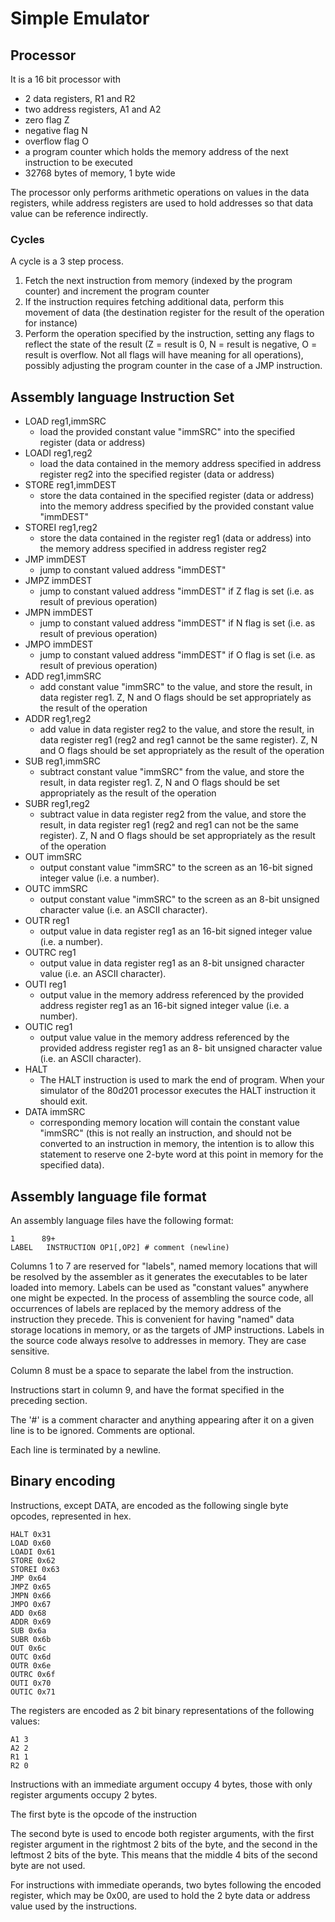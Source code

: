 # Simple Emulator

## Processor

It is a 16 bit processor with
* 2 data registers, R1 and R2
* two address registers, A1 and A2
* zero flag Z
* negative flag N
* overflow flag O
* a program counter which holds the memory address of the next instruction to
be executed
* 32768 bytes of memory, 1 byte wide

The processor only performs arithmetic operations on values in the data
registers, while address registers are used to hold
addresses so that data value can be reference indirectly.

### Cycles

A cycle is a 3 step process.
1. Fetch the next instruction from memory (indexed by the program counter) and
increment the program counter
2. If the instruction requires fetching additional data, perform this movement 
of data (the destination register for the result of the operation for instance)
3. Perform the operation specified by the instruction, setting any flags to
reflect the state of the result (Z = result is 0, N = result is negative, O =
result is overflow.  Not all flags will have meaning for all operations),
possibly adjusting the program counter in the case of a JMP instruction.

## Assembly language Instruction Set

* LOAD reg1,immSRC
  * load the provided constant value "immSRC" into the specified
register (data or address)
* LOADI reg1,reg2
  * load the data contained in the memory address specified in address register
reg2 into the specified register (data or address)
* STORE reg1,immDEST
  * store the data contained in the specified register (data or address) into
the memory address specified by the provided constant value "immDEST"
* STOREI reg1,reg2
  * store the data contained in the register reg1 (data or address) into the
memory address specified in address register reg2
* JMP immDEST
  * jump to constant valued address "immDEST"
* JMPZ immDEST
  * jump to constant valued address "immDEST" if Z flag is set (i.e.
as result of previous operation)
* JMPN immDEST
  * jump to constant valued address "immDEST" if N flag is set (i.e.
as result of previous operation)
* JMPO immDEST
  * jump to constant valued address "immDEST" if O flag is set (i.e. as
result of previous operation)
* ADD reg1,immSRC
  * add constant value "immSRC" to the value, and store the result, in
data register reg1. Z, N and O flags should be set appropriately as
the result of the operation
* ADDR reg1,reg2
  * add value in data register reg2 to the
value, and store the result, in data register reg1 (reg2 and reg1
cannot be the same register). Z, N and O flags should be set
appropriately as the result of the operation
* SUB reg1,immSRC
  * subtract constant value "immSRC" from the value, and store the
result, in data register reg1. Z, N and O flags should be set
appropriately as the result of the operation
* SUBR reg1,reg2
  * subtract value in data register
reg2 from the value, and store the result, in data register reg1
(reg2 and reg1 can not be the same register). Z, N and O flags
should be set appropriately as the result of the operation
* OUT immSRC
  * output constant value "immSRC" to the screen as an
16-bit signed integer value (i.e. a number).
* OUTC immSRC
  * output constant value "immSRC" to the screen
as an 8-bit unsigned character value (i.e. an ASCII character).
* OUTR reg1
  * output value in data register reg1 as an 16-bit signed
integer value (i.e. a number).
* OUTRC reg1
  * output value in data register reg1 as an 8-bit
unsigned character value (i.e. an ASCII character).
* OUTI reg1
  * output value in the memory address referenced by the provided
address register reg1 as an 16-bit signed integer value (i.e. a
number).
* OUTIC reg1
  * output value value in the memory
address referenced by the provided address register reg1 as an 8-
bit unsigned character value (i.e. an ASCII character).
* HALT
  * The HALT instruction is used to mark the end of program. When your
simulator of the 80d201 processor executes the HALT instruction it
should exit.
* DATA immSRC
  * corresponding memory location will contain the constant
value "immSRC" (this is not really an instruction, and should not
be converted to an instruction in memory, the intention is to allow
this statement to reserve one 2-byte word at this point in memory
for the specified data).

## Assembly language file format
An assembly language files have the following format:

```
1      89+
LABEL   INSTRUCTION OP1[,OP2] # comment (newline)
```

Columns 1 to 7 are reserved for "labels",  named memory locations that will be
resolved by the assembler as it generates the executables to be later loaded
into memory. Labels can be used as "constant values" anywhere one might be
expected. In the process of assembling the source code, all occurrences of
labels are replaced by the memory address of the instruction they precede. This
is convenient for having "named" data storage locations in memory, or as the
targets of JMP instructions. Labels in the source code always resolve to
addresses in memory.  They are case sensitive.

Column 8 must be a space to separate the label from the
instruction.

Instructions start in column 9, and have the format specified in the preceding
section.

The '#' is a comment character and anything appearing after it on a given line
is to be ignored.  Comments are optional.

Each line is terminated by a newline.

## Binary encoding

Instructions, except DATA, are encoded as the following single byte opcodes,
represented in hex.

```
HALT 0x31
LOAD 0x60
LOADI 0x61
STORE 0x62
STOREI 0x63
JMP 0x64
JMPZ 0x65
JMPN 0x66
JMPO 0x67
ADD 0x68
ADDR 0x69
SUB 0x6a
SUBR 0x6b
OUT 0x6c
OUTC 0x6d
OUTR 0x6e
OUTRC 0x6f
OUTI 0x70
OUTIC 0x71
```

The registers are encoded as 2 bit binary representations of the following
values:
```
A1 3
A2 2
R1 1
R2 0
```

Instructions with an immediate argument occupy 4 bytes, those with only
register arguments occupy 2 bytes.

The first byte is the opcode of the instruction

The second byte is used to encode both register arguments, with the first
register argument in the rightmost 2 bits of the byte, and the second in
the leftmost 2 bits of the byte. This means that the middle 4 bits of the
second byte are not used.

For instructions with immediate operands, two bytes following the
encoded register, which may be 0x00, are used to hold the 2 byte data or 
address value used by the
instructions.
